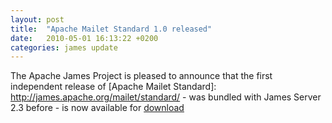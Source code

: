 ```yaml
---
layout: post
title:  "Apache Mailet Standard 1.0 released"
date:   2010-05-01 16:13:22 +0200
categories: james update
---
```


The Apache James Project is pleased to announce that the first independent release of
[Apache Mailet Standard]: http://james.apache.org/mailet/standard/ - was bundled with James Server 2.3 before -
is now available for <a href='download.cgi#Apache_JSieve'>download